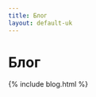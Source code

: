 ```yaml
---
title: Блог
layout: default-uk
---
```




<!-- GENERATED FILE -- DO NOT EDIT -->



# Блог

{% include blog.html %}
